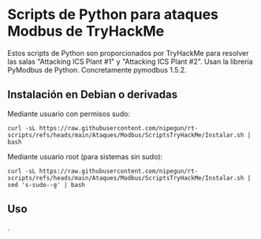 # Scripts de Python para ataques Modbus de TryHackMe

Estos scripts de Python son proporcionados por TryHackMe para resolver las salas "Attacking ICS Plant #1" y "Attacking ICS Plant #2". Usan la librería PyModbus de Python. Concretamente pymodbus 1.5.2.

## Instalación en Debian o derivadas

Mediante usuario con permisos sudo:

```
curl -sL https://raw.githubusercontent.com/nipegun/rt-scripts/refs/heads/main/Ataques/Modbus/ScriptsTryHackMe/Instalar.sh | bash
```

Mediante usuario root (para sistemas sin sudo):

```
curl -sL https://raw.githubusercontent.com/nipegun/rt-scripts/refs/heads/main/Ataques/Modbus/ScriptsTryHackMe/Instalar.sh | sed 's-sudo--g' | bash
```

## Uso

.
